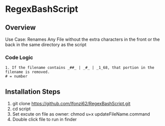 # RegexBashScript

## Overview
Use Case: Renames Any File without the extra characters in the front or the back in the same directory as the script

### Code Logic
```
1. If the filename contains _##_ | _#_ | _1_68, that portion in the filename is removed. 
# = number
```
## Installation Steps

1. git clone https://github.com/lfonzi62/RegexBashScript.git
2. cd script 
3. Set excute on file as owner: chmod u+x updateFileName.command 
4. Double click file to run in finder

